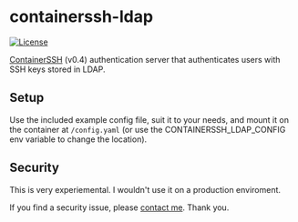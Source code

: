 # containerssh-ldap

[![License](https://img.shields.io/badge/License-BSD%203--Clause-blue.svg)](https://opensource.org/licenses/BSD-3-Clause)

[ContainerSSH](https://containerssh.io) (v0.4) authentication server that
authenticates users with SSH keys stored in LDAP.

## Setup

Use the included example config file, suit it to your needs, and mount it on the
container at `/config.yaml` (or use the CONTAINERSSH_LDAP_CONFIG env variable to
change the location). 

## Security

This is very experiemental. I wouldn't use it on a production enviroment.

If you find a security issue, please [contact me](https://taavi.wtf/#contact).
Thank you.
